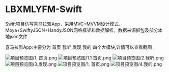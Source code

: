 # LBXMLYFM-Swift
Swift项目仿写喜马拉雅App，采用MVC+MVVM设计模式，Moya+SwiftyJSON+HandyJSON网络框架和数据解析。数据来源抓包及部分本地json文件

喜马拉雅App:主要分为 首页 我听 发现 我的 四个大模块,详情可以查看截图

![项目预览图/1. 首页.png](https://www.jianshu.com/u/23e8548ff67f)
![项目预览图/1.1 首页.png](https://www.jianshu.com/u/23e8548ff67f)
![项目预览图/2.我听.png](https://www.jianshu.com/u/23e8548ff67f)
![项目预览图/3.发现.png](https://www.jianshu.com/u/23e8548ff67f)
![项目预览图/1. 首页.png](https://www.jianshu.com/u/23e8548ff67f)
![项目预览图/4.我的.png](https://www.jianshu.com/u/23e8548ff67f)
